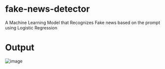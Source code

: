 # fake-news-detector
A Machine Learning Model that Recognizes Fake news based on the prompt using Logistic Regression 

# Output

![image](https://github.com/ThermalDust095/fake-news-detector/assets/79693586/edad698e-3a74-4eb9-b463-d09ae9b393d3)
